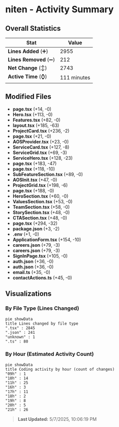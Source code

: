 # niten - Activity Summary 

## Overall Statistics

| Stat                   | Value                                                             |
| ---------------------- | ----------------------------------------------------------------- |
| **Lines Added** (➕)   | 2955                                          |
| **Lines Removed** (➖) | 212                                        |
| **Net Change** (↕)    | 2743                |
| **Active Time** (⌚)   | 111 minutes |


## Modified Files
- **page.tsx** (+14, -0)
- **Hero.tsx** (+113, -0)
- **Features.tsx** (+82, -0)
- **layout.tsx** (+185, -63)
- **ProjectCard.tsx** (+236, -2)
- **page.tsx** (+21, -0)
- **AOSProvider.tsx** (+23, -0)
- **ServiceCard.tsx** (+127, -8)
- **ServiceGrid.tsx** (+69, -3)
- **ServiceHero.tsx** (+128, -23)
- **page.tsx** (+183, -47)
- **page.tsx** (+118, -10)
- **SubFeatureSection.tsx** (+89, -0)
- **AOSInit.tsx** (+47, -0)
- **ProjectGrid.tsx** (+198, -6)
- **page.tsx** (+188, -0)
- **HeroSection.tsx** (+60, -0)
- **ValuesSection.tsx** (+53, -0)
- **TeamSection.tsx** (+58, -0)
- **StorySection.tsx** (+48, -0)
- **CTASection.tsx** (+48, -0)
- **page.tsx** (+294, -32)
- **package.json** (+3, -2)
- **.env** (+1, -0)
- **ApplicationForm.tsx** (+154, -10)
- **careers.json** (+79, -3)
- **careers.json** (+79, -3)
- **SignInPage.tsx** (+105, -0)
- **auth.json** (+36, -0)
- **auth.json** (+36, -0)
- **email.ts** (+35, -0)
- **contactActions.ts** (+45, -0)

## Visualizations

### By File Type (Lines Changed)

```mermaid
pie showData
title Lines changed by file type
".tsx" : 2845
".json" : 241
"unknown" : 1
".ts" : 80
```

### By Hour (Estimated Activity Count)

```mermaid
pie showData
title Coding activity by hour (count of changes)
"09h" : 1
"10h" : 14
"11h" : 25
"16h" : 3
"17h" : 11
"18h" : 2
"19h" : 8
"20h" : 5
"21h" : 26
```


> **Last Updated:** 5/7/2025, 10:06:19 PM